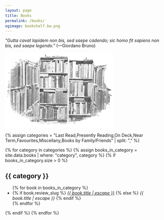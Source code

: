 ```yaml
---
layout: page
title: Books
permalink: /books/
ogimage: bookshelf.bw.png
---
```

<p><i>"Gutta cavat lapidem non bis, sed saepe cadendo; sic homo fit sapiens non bis, sed saepe legendo."</i> (—Giordano Bruno)</p>
<p><img src="/assets/og/bookshelf.bw.png" alt="bookshelf" width="70%" height="70%"></p>

{% assign categories = "Last Read,Presently Reading,On Deck,Near Term,Favourites,Miscellany,Books by Family/Friends" | split: "," %}

{% for category in categories %}
  {% assign books_in_category = site.data.books | where: "category", category %}
  {% if books_in_category.size > 0 %}
<h2>{{ category }}</h2>
<ul class="more-space">
    {% for book in books_in_category %}
  <li>
    {% if book.review_slug %}
      <i><a href="{{ site.baseurl }}/{{ book.review_slug }}">{{ book.title | escape }}</a></i>
    {% else %}
      <i>{{ book.title | escape }}</i>
    {% endif %}
  </li>
    {% endfor %}
</ul>
  {% endif %}
{% endfor %}